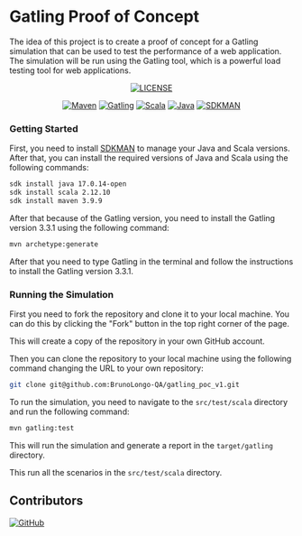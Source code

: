 # Gatling Proof of Concept

The idea of this project is to create a proof of concept for a Gatling simulation that can be used to test the performance of a web application. 
The simulation will be run using the Gatling tool, which is a powerful load testing tool for web applications.

<div style="text-align: center;">

[![LICENSE](https://img.shields.io/badge/License-MIT-blue)](LICENSE.md)

[![Maven](https://img.shields.io/badge/Maven-3.9.9-blue)](https://maven.apache.org/)
[![Gatling](https://img.shields.io/badge/Gatling-3.9.9-orange)](https://gatling.io/) 
[![Scala](https://img.shields.io/badge/Scala-2.12.10-red)](https://www.scala-lang.org/)
[![Java](https://img.shields.io/badge/Java-17.0.14-blue)](https://www.oracle.com/java/technologies/javase/jdk17-archive-downloads.html)
[![SDKMAN](https://img.shields.io/badge/SDKMAN-5.0.0-yellow)](https://sdkman.io/)

</div>

### Getting Started

First, you need to install [SDKMAN](https://sdkman.io/) to manage your Java and Scala versions. After that, you can install the required versions of Java and Scala using the following commands:

```bash
sdk install java 17.0.14-open
sdk install scala 2.12.10
sdk install maven 3.9.9
```

After that because of the Gatling version, you need to install the Gatling version 3.3.1 using the following command:

```bash
mvn archetype:generate 
```
After that you need to type Gatling in the terminal and follow the instructions to install the Gatling version 3.3.1.

### Running the Simulation
First you need to fork the repository and clone it to your local machine. You can do this by clicking the "Fork" button in the top right corner of the page. 

This will create a copy of the repository in your own GitHub account.

Then you can clone the repository to your local machine using the following command changing the URL to your own repository:

```bash
git clone git@github.com:BrunoLongo-QA/gatling_poc_v1.git
```

To run the simulation, you need to navigate to the `src/test/scala` directory and run the following command:

```bash
mvn gatling:test
```

This will run the simulation and generate a report in the `target/gatling` directory.

This run all the scenarios in the `src/test/scala` directory.

## Contributors
[![GitHub](https://img.shields.io/badge/GitHub-Bruno%20Longo%20QA-008000?labelColor=gray&style=for-the-badge&link=https://github.com/BrunoLongo-QA)](https://github.com/BrunoLongo-QA)
